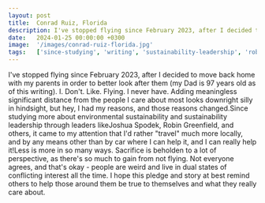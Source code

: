 ```yaml
---
layout: post
title:  Conrad Ruiz, Florida
description: I've stopped flying since February 2023, after I decided to move back home with my parents in order to better look after them (my Dad is 97 years old ...
date:   2024-01-25 00:00:00 +0300
image:  '/images/conrad-ruiz-florida.jpg'
tags:   ['since-studying', 'writing', 'sustainability-leadership', 'robin-greenfield', 'many-ways', 'everyone-agrees', 'environmental-sustainability', 'dual-states']
---
```

I've stopped flying since February 2023, after I decided to move back home with my parents in order to better look after them (my Dad is 97 years old as of this writing). I. Don't. Like. Flying. I never have. Adding meaningless significant distance from the people I care about most looks downright silly in hindsight, but hey, I had my reasons, and those reasons changed.Since studying more about environmental sustainability and sustainability leadership through leaders likeJoshua Spodek, Robin Greenfield, and others, it came to my attention that I'd rather "travel" much more locally, and by any means other than by car where I can help it, and I can really help it!Less is more in so many ways. Sacrifice is beholden to a lot of perspective, as there's so much to gain from not flying. Not everyone agrees, and that's okay - people are weird and live in dual states of conflicting interest all the time. I hope this pledge and story at best remind others to help those around them be true to themselves and what they really care about.


